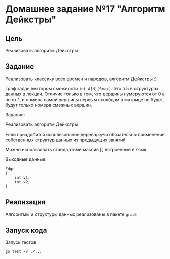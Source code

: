 # Домашнее задание №17 "Алгоритм Дейкстры"

## Цель

Реализовать алгоритм Дейкстры

## Задание

Реализовать классику всех времен и народов, алгоритм Дейкстры :)

Граф задан вектором смежности `int A[N][Smax]`. Это п.5 в структурах данных в лекции.
Отличие только в том, что вершины нумеруются от 0 а не от 1, и номера самой вершины первым
столбцом в матрице не будет, будут только номера смежных вершин.

Задание:

Реализовать алгоритм Дейкстры

Если понадобится использование дерева/кучи обязательно применение собственных структур данных
из предыдущих занятий

Можно использовать стандартный массив [] встроенный в язык

Выходные данные:

```
Edge
{
    int v1;
    int v2;
}
```

## Реализация

Алгоритмы и структуры данных реализованы в пакете `graph`

## Запуск кода

Запуск тестов

```shell
go test -v ./...
```
